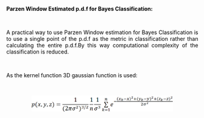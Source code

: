 </head>

<body lang=TR style='tab-interval:35.3pt'>

<div class=WordSection1>

<p class=Standard style='text-align:justify'><b><span style='mso-fareast-font-family:
"Courier New";mso-bidi-font-family:"Courier New";color:black;mso-ansi-language:
TR'>P</span></b><b><span style='mso-fareast-font-family:"Courier New";
mso-bidi-font-family:"Courier New";color:black'>arzen Window Estimated p.d.f
for Bayes Classification:<o:p></o:p></span></b></p>

<p class=Standard style='text-align:justify'><span style='mso-fareast-font-family:
"Courier New";mso-bidi-font-family:"Courier New";color:black'><o:p>&nbsp;</o:p></span></p>

<p class=Standard style='text-align:justify'><span style='mso-fareast-font-family:
"Courier New";mso-bidi-font-family:"Courier New";color:black'>A practical way to
use Parzen Window estimation for Bayes Classification is to use a single point
of the p.d.f as the metric in classification rather than calculating the entire
p.d.f.By this way computational complexity of the classification is reduced.<o:p></o:p></span></p>

<p class=Standard style='text-align:justify'><span style='mso-fareast-font-family:
"Courier New";mso-bidi-font-family:"Courier New";color:black'><o:p>&nbsp;</o:p></span></p>

<p class=Standard style='text-align:justify'><span style='mso-fareast-font-family:
"Courier New";mso-bidi-font-family:"Courier New";color:black'>As the kernel
function 3D gaussian function is used:<o:p></o:p></span></p>

<p class=Standard style='text-align:justify'><span style='mso-fareast-font-family:
"Courier New";mso-bidi-font-family:"Courier New";color:black'><o:p>&nbsp;</o:p></span></p>

<p class=Standard align=center style='text-align:center'><span
style='font-size:11.0pt;font-family:"Calibri",sans-serif;mso-ascii-theme-font:
minor-latin;mso-fareast-font-family:"Times New Roman";mso-fareast-theme-font:
minor-fareast;mso-hansi-theme-font:minor-latin;mso-bidi-font-family:"Times New Roman";
mso-bidi-theme-font:minor-bidi;mso-ansi-language:TR;mso-fareast-language:TR;
mso-bidi-language:AR-SA;mso-no-proof:yes'><!--[if gte vml 1]><v:shapetype id="_x0000_t75"
 coordsize="21600,21600" o:spt="75" o:preferrelative="t" path="m@4@5l@4@11@9@11@9@5xe"
 filled="f" stroked="f">
 <v:stroke joinstyle="miter"/>
 <v:formulas>
  <v:f eqn="if lineDrawn pixelLineWidth 0"/>
  <v:f eqn="sum @0 1 0"/>
  <v:f eqn="sum 0 0 @1"/>
  <v:f eqn="prod @2 1 2"/>
  <v:f eqn="prod @3 21600 pixelWidth"/>
  <v:f eqn="prod @3 21600 pixelHeight"/>
  <v:f eqn="sum @0 0 1"/>
  <v:f eqn="prod @6 1 2"/>
  <v:f eqn="prod @7 21600 pixelWidth"/>
  <v:f eqn="sum @8 21600 0"/>
  <v:f eqn="prod @7 21600 pixelHeight"/>
  <v:f eqn="sum @10 21600 0"/>
 </v:formulas>
 <v:path o:extrusionok="f" gradientshapeok="t" o:connecttype="rect"/>
 <o:lock v:ext="edit" aspectratio="t"/>
</v:shapetype><v:shape id="Resim_x0020_8" o:spid="_x0000_i1025" type="#_x0000_t75"
 style='width:279.3pt;height:31.5pt;visibility:visible;mso-wrap-style:square'>
 <v:imagedata src="readme_files/image001.png" o:title=""
  chromakey="white"/>
</v:shape><![endif]--><![if !vml]><img width=372 height=42
src="readme_files/image002.gif" v:shapes="Resim_x0020_8"><![endif]></span><span
style='mso-fareast-font-family:"Courier New";mso-bidi-font-family:"Courier New";
color:black'><o:p></o:p></span></p>

<p class=Standard style='text-align:justify'><span style='mso-fareast-font-family:
"Courier New";mso-bidi-font-family:"Courier New";color:black'><o:p>&nbsp;</o:p></span></p>

</div>

</body>

</html>
